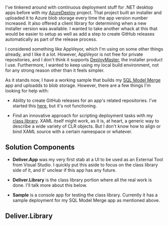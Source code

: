 I've tinkered around with continuous deployment stuff for .NET desktop apps before with my [AzureDeploy](https://github.com/adamosoftware/AzureDeploy) project. That project built an installer and uploaded it to Azure blob storage every time the app version number increased. It also offered a client library for determining when a new installer version was available. I wanted to take another whack at this that would be easier to setup as well as add a step to create GitHub releases automatically as part of the release process.

I considered something like AppVeyor, which I'm using on some other things already, and I like it a lot. However, AppVeyor is not free for private repositories, and I don't think it supports [DeployMaster](https://www.deploymaster.com/), the installer product I use. Furthermore, I wanted to keep using my local build environment, not for any strong reason other than it feels simpler.

As it stands now, I have a working sample that builds my [SQL Model Merge](https://aosoftware.net/Project/SqlModelMerge) app and uploadds to blob storage. However, there are a few things I'm looking for help with:

- Ability to create GitHub releases for an app's related repositories. I've started this [here](https://github.com/adamosoftware/Delivery/blob/master/Delivery.Library/DeployTasks/CreateGitHubRelease.cs), but it's not functioning.

- Find an innovative approach for scripting deployment tasks with my [class library](https://github.com/adamosoftware/Delivery/tree/master/Delivery.Library). XAML itself might work, as it is, at heart, a generic way to describe a wide variety of CLR objects. But I don't know how to align or bind XAML source with a certain namespace or whatever.

## Solution Components

- **Deliver.App** was my very first stab at a UI to be used as an External Tool from Visual Studio. I quickly put this aside to focus on the class library side of it, and it' unclear if this app has any future.

- **Deliver.Library** is the class library portion where all the real work is done. I'll talk more about this below.

- **Sample** is a console app for testing the class library. Currently it has a sample deployment for my SQL Model Merge app as mentioned above.

## Deliver.Library

